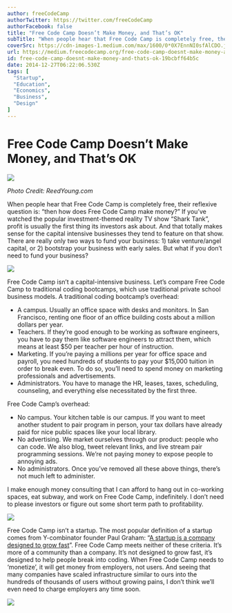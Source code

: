 ```yaml
---
author: freeCodeCamp
authorTwitter: https://twitter.com/freeCodeCamp
authorFacebook: false
title: "Free Code Camp Doesn’t Make Money, and That’s OK"
subTitle: "When people hear that Free Code Camp is completely free, their reflexive question is: “then how does Free Code Camp make money?” If you’v..."
coverSrc: https://cdn-images-1.medium.com/max/1600/0*0X7EnnNI0sfAlCDO.jpg
url: https://medium.freecodecamp.org/free-code-camp-doesnt-make-money-and-thats-ok-19bcbff64b5c
id: free-code-camp-doesnt-make-money-and-thats-ok-19bcbff64b5c
date: 2014-12-27T06:22:06.530Z
tags: [
  "Startup",
  "Education",
  "Economics",
  "Business",
  "Design"
]
---
```

# Free Code Camp Doesn’t Make Money, and That’s OK



![](https://cdn-images-1.medium.com/max/1600/0*0X7EnnNI0sfAlCDO.jpg)

_Photo Credit: ReedYoung.com_



When people hear that Free Code Camp is completely free, their reflexive question is: “then how does Free Code Camp make money?” If you’ve watched the popular investment-themed reality TV show “Shark Tank”, profit is usually the first thing its investors ask about. And that totally makes sense for the capital intensive businesses they tend to feature on that show. There are really only two ways to fund your business: 1) take venture/angel capital, or 2) bootstrap your business with early sales. But what if you don’t need to fund your business?



![](https://cdn-images-1.medium.com/max/1600/0*99JYB6xvU8C-aQNX.jpg)



Free Code Camp isn’t a capital-intensive business. Let’s compare Free Code Camp to traditional coding bootcamps, which use traditional private school business models. A traditional coding bootcamp’s overhead:

*   A campus. Usually an office space with desks and monitors. In San Francisco, renting one floor of an office building costs about a million dollars per year.
*   Teachers. If they’re good enough to be working as software engineers, you have to pay them like software engineers to attract them, which means at least $50 per teacher per hour of instruction.
*   Marketing. If you’re paying a millions per year for office space and payroll, you need hundreds of students to pay your $15,000 tuition in order to break even. To do so, you’ll need to spend money on marketing professionals and advertisements.
*   Administrators. You have to manage the HR, leases, taxes, scheduling, counseling, and everything else necessitated by the first three.

Free Code Camp’s overhead:

*   No campus. Your kitchen table is our campus. If you want to meet another student to pair program in person, your tax dollars have already paid for nice public spaces like your local library.
*   No advertising. We market ourselves through our product: people who can code. We also blog, tweet relevant links, and live stream pair programming sessions. We’re not paying money to expose people to annoying ads.
*   No administrators. Once you’ve removed all these above things, there’s not much left to administer.

I make enough money consulting that I can afford to hang out in co-working spaces, eat subway, and work on Free Code Camp, indefinitely. I don’t need to please investors or figure out some short term path to profitability.



![](https://cdn-images-1.medium.com/max/1600/0*n_WkF1ALbM2iu-qs.jpg)



Free Code Camp isn’t a startup. The most popular definition of a startup comes from Y-combinator founder Paul Graham: “[A startup is a company designed to grow fast](http://www.paulgraham.com/growth.html)”. Free Code Camp meets neither of these criteria. It’s more of a community than a company. It’s not designed to grow fast, it’s designed to help people break into coding. When Free Code Camp needs to ‘monetize’, it will get money from employers, not users. And seeing that many companies have scaled infrastructure similar to ours into the hundreds of thousands of users without growing pains, I don’t think we’ll even need to charge employers any time soon.



![](https://cdn-images-1.medium.com/max/1600/0*FLLrZEvJI-Z-vWov.jpg)











